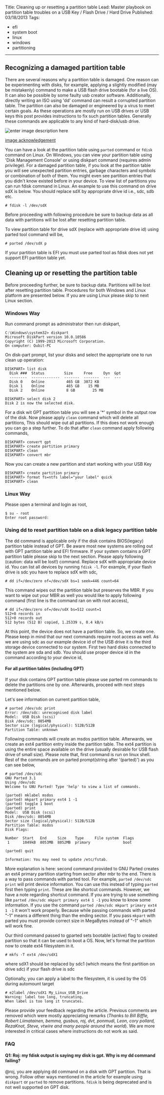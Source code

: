 Title: Cleaning up or resetting a partition table
Lead: Master playbook on partition table troubles on a USB Key / Flash Drive / Hard Drive
Published: 03/18/2013
Tags:
  - efi
  - system boot
  - linux
  - windows
  - partitioning
---
## Recognizing a damaged partition table
There are several reasons why a partition table is damaged. One reason can be experimenting with disks, for example, applying a slightly modified (may be mistakenly) command to make a USB flash drive bootable (for a live OS). It can also be possible by some faulty usb creator software. Additionally, directly writing an ISO using 'dd' command can result a corrupted partition table. The partition can also be damaged or engineered by a virus to meet certain goals. As these operations are mostly run on USB drives or USB keys this post provides instructions to fix such partition tables. Generally these commands are applicable to any kind of hard-disk/usb drive.

![enter image description here][1]

[image acknowledgement][2]

You can have a look at the partition table using `parted` command or `fdisk` command on Linux. On Windows, you can view your partition table using 'Disk Management Console' or using diskpart command (requires admin privilege). For a damaged partition table, if you look at the partition table you will see unexpected partition entries, garbage characters and symbols or combination of both of them. You might even see partition entries that you didn't know existed before in your device. To view list of partitions you can run fdisk command in Linux. An example to use this command on drive sdX is below. You should replace sdX by appropriate drive id i.e., sdc, sdb etc.

    # fdisk -l /dev/sdX

Before proceeding with following procedure be sure to backup data as all data with partitions will be lost after resetting partition table.

To view partition table for drive sdX (replace with appropriate drive id) using parted tool command will be,

    # parted /dev/sdX p

If your partition table is EFI you must use parted tool as fdisk does not yet support EFI partition table yet.

## Cleaning up or resetting the partition table

Before proceeding further, be sure to backup data. Partitions will be lost after resetting partition table. Procedures for both Windows and Linux platform are presented below. If you are using Linux please skip to next Linux section.

### Windows Way

Run command prompt as administrator then run diskpart,

    C:\Windows\system32> diskpart
    Microsoft DiskPart version 10.0.10586
    Copyright (C) 1999-2013 Microsoft Corporation.
    On computer: Qubit-PC

On disk-part prompt, list your disks and select the appropriate one to run clean up operation:

    DISKPART> list disk
      Disk ###  Status         Size     Free     Dyn  Gpt
      --------  -------------  -------  -------  ---  ---
      Disk 0    Online          465 GB  3072 KB
      Disk 1    Online          465 GB    15 MB
      Disk 2    Online          8 GB        25 MB
     
    DISKPART> select disk 2
    Disk 2 is now the selected disk.

For a disk wit GPT partition table you will see a '*' symbol in the output row of the disk. Now please apply `clean` command which will delete all partitions,
This should wipe out all partitions. If this does not work enough you can go a step further. To do that after `clean` command apply following commands,

    DISKPART> convert gpt
    DISKPART> create partition primary
    DISKPART> clean
    DISKPART> convert mbr

Now you can create a new partition and start working with your USB Key

    DISKPART> create partition primary
    DISKPART> format fs=ntfs label="your label" quick
    DISKPART> clean

### Linux Way
Please open a terminal and login as root,

    $ su - root
    Enter root password:

### Using dd to reset partition table on a disk legacy partition table
The dd command is applicable only if the disk contains BIOS(legacy) partition table instead of GPT. Be aware most new systems are rolling out with GPT partition table and EFI firmware. If your system contains a GPT partition table please skip to the next section. Please apply following (caution: data will be lost!) command. Replace sdX with appropriate device id. You can list all devices by running `fdisk -l`. For example, if your flash drive is sdc you have to replace sdX with sdc,

    # dd if=/dev/zero of=/dev/sdX bs=1 seek=446 count=64

This command wipes out the partition table but preserves the MBR. If you want to wipe out your MBR as well you would like to apply following command (first line is the command ran on with root access),

    # dd if=/dev/zero of=/dev/sdX bs=512 count=1
    512+0 records in
    512+0 records out
    512 bytes (512 B) copied, 1.25339 s, 0.4 kB/s

At this point, the device does not have a partition table. So, we create one. Please keep in mind that our next commands require root access as well. As we are using sdc as our example device id of the USB drive it is the third storage device connected to our system. First two hard disks connected to the system are sda and sdb. You should use proper device id in the command according to your device id, 

#### For all partition tables (including GPT)
If your disk contains GPT partition table please use parted rm commands to delete the partitions one by one. Afterwards, proceed with next steps mentioned below.

Let's see information on current partition table,

    # parted /dev/sdc print
    Error: /dev/sdc: unrecognised disk label
    Model:  USB Disk (scsi)
    Disk /dev/sdc: 8054MB
    Sector size (logical/physical): 512B/512B
    Partition Table: unknown

Following commands will create an msdos partition table. Afterwards, we create an ext4 partition entry inside the partition table. The ext4 partition is using the entire space available on the drive (usually desirable for USB flash drive of small size). Please note that, first command is run on linux shell. Rest of the commands are on parted prompt(string after '(parted)') as you can see below,

    # parted /dev/sdc
    GNU Parted 3.1
    Using /dev/sdc
    Welcome to GNU Parted! Type 'help' to view a list of commands.
     
    (parted) mklabel msdos
    (parted) mkpart primary ext4 1 -1
    (parted) toggle 1 boot
    (parted) print                                                           
    Model:  USB Disk (scsi)
    Disk /dev/sdc: 8054MB
    Sector size (logical/physical): 512B/512B
    Partition Table: msdos
    Disk Flags:
     
    Number  Start   End     Size    Type     File system  Flags
     1      1049kB  8053MB  8052MB  primary               boot
     
    (parted) quit                                                            
     
    Information: You may need to update /etc/fstab.

More explanation is here: second command provided to GNU Parted creates an ext4 primary partition starting from sector after mbr to the end. There is a way to pass commands with parted tool. For example, `parted /dev/sdc print` will print device information. You can use this instead of typing `parted` first then typing `print`. These are like shortcut commands. However, we have a note regarding shortcut command. If you are trying to use something like `parted /dev/sdc mkpart primary ext4 1 -1` you know to know some information. If you use the command `parted /dev/sdc mkpart primary ext4 1 -1` it won't work properly. Because while passing commands with parted "-1" means a different thing than the ending sector. If you pass `mkpart` with parted you must provide correct size in MegaBytes instead of "-1" which will work fine.

Our third command passed to gparted sets bootable (active) flag to created partition so that it can be used to boot a OS. Now, let's format the partition now to create ext4 filesystem in it.

    # mkfs -T ext4 /dev/sdX1

where sdX1 should be replaced by sdc1 (which means the first partition on drive sdc) if your flash drive is sdc

Optionally, you can apply a label to the filesystem, it is used by the OS during automount target

    # e2label /dev/sdX1 My_Linux_USB_Drive
    Warning: label too long, truncating.
    When label is too long it truncates.

Please provide your feedback regarding the article. Previous comments are removed which were mostly appreciating remarks (*Thanks to Bill Biffle, Robert Liimatainen, bemma, gusbus, roj, dvt, ponmudi, Leon, cory pollard, RezaKnot, Steve, vtwire and many people around the world*). We are more interested in critical cases where instructions do not work as said.

### FAQ
#### Q1: Roj: my fdisk output is saying my disk is gpt. Why is my dd command failing?
@roj, you are applying dd command on a disk with GPT partition. That is wrong. Follow other ways mentioned in the article for example using `diskpart` or `parted` to remove partitions. `fdisk` is being deprecated and is not well supported on GPT disk.


  [1]: http://3.bp.blogspot.com/-CeoFlB0Q0zU/UacmGoF1YeI/AAAAAAAAAeA/CIXxvWWxGzw/s320/5707_Partitions.gif
  [2]: http://averma82.blogspot.com/2013/05/types-of-hard-drive-partitions-and.html
